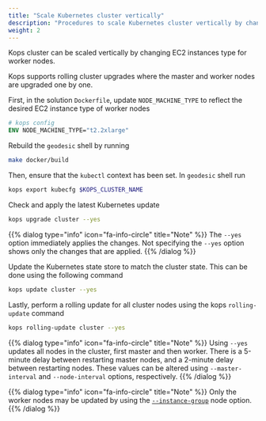 ```yaml
---
title: "Scale Kubernetes cluster vertically"
description: "Procedures to scale Kubernetes cluster vertically by changing EC2 instance types"
weight: 2
---
```


Kops cluster can be scaled vertically by changing EC2 instances type for worker nodes. 

Kops supports rolling cluster upgrades where the master and worker nodes are upgraded one by one.

First, in the solution `Dockerfile`, update `NODE_MACHINE_TYPE` to reflect the desired EC2 instance type of worker nodes

```dockerfile
# kops config
ENV NODE_MACHINE_TYPE="t2.2xlarge"
```

Rebuild the `geodesic` shell by running

```sh
make docker/build
```

Then, ensure that the `kubectl` context has been set. In `geodesic` shell run

```sh
kops export kubecfg $KOPS_CLUSTER_NAME
```

Check and apply the latest Kubernetes update

```sh
kops upgrade cluster --yes
```

{{% dialog type="info" icon="fa-info-circle" title="Note" %}}
The `--yes` option immediately applies the changes. Not specifying the `--yes` option shows only the changes that are applied.
{{% /dialog %}}

Update the Kubernetes state store to match the cluster state. This can be done using the following command

```sh
kops update cluster --yes
```

Lastly, perform a rolling update for all cluster nodes using the kops `rolling-update` command

```sh
kops rolling-update cluster --yes
```

{{% dialog type="info" icon="fa-info-circle" title="Note" %}}
Using `--yes` updates all nodes in the cluster, first master and then worker.
There is a 5-minute delay between restarting master nodes, and a 2-minute delay between restarting nodes. 
These values can be altered using `--master-interval` and `--node-interval` options, respectively.
{{% /dialog %}}

{{% dialog type="info" icon="fa-info-circle" title="Note" %}}
Only the worker nodes may be updated by using the [`--instance-group`](https://github.com/kubernetes/kops/blob/master/docs/instance_groups.md) node option.
{{% /dialog %}}
